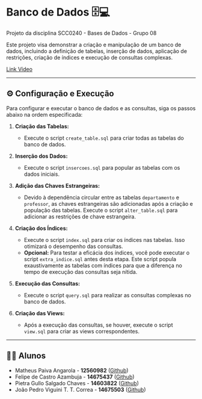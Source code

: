 
# Banco de Dados 🗄️💻

Projeto da disciplina SCC0240 - Bases de Dados - Grupo 08


Este projeto visa demonstrar a criação e manipulação de um banco de dados, incluindo a definição de tabelas, inserção de dados, aplicação de restrições, criação de índices e execução de consultas complexas.

[Link Vídeo](https://youtu.be/DLqLwDfJ2VU})

---

## ⚙️ Configuração e Execução

Para configurar e executar o banco de dados e as consultas, siga os passos abaixo na ordem especificada:

1.  **Criação das Tabelas:**
    * Execute o script `create_table.sql` para criar todas as tabelas do banco de dados.

2.  **Inserção dos Dados:**
    * Execute o script `insercoes.sql` para popular as tabelas com os dados iniciais.

3.  **Adição das Chaves Estrangeiras:**
    * Devido à dependência circular entre as tabelas `departamento` e `professor`, as chaves estrangeiras são adicionadas após a criação e população das tabelas. Execute o script `alter_table.sql` para adicionar as restrições de chave estrangeira.

4.  **Criação dos Índices:**
    * Execute o script `index.sql` para criar os índices nas tabelas. Isso otimizará o desempenho das consultas.
    * **Opcional:** Para testar a eficácia dos índices, você pode executar o script `extra_indice.sql` antes desta etapa. Este script popula exaustivamente as tabelas com índices para que a diferença no tempo de execução das consultas seja nítida.

5.  **Execução das Consultas:**
    * Execute o script `query.sql` para realizar as consultas complexas no banco de dados.

6.  **Criação das Views:**
    * Após a execução das consultas, se houver, execute o script `view.sql` para criar as views correspondentes.

---

## 👨‍💻 Alunos

* Matheus Paiva Angarola - **12560982** ([Github](https://github.com/MatheusPaivaa))
* Felipe de Castro Azambuja - **14675437** ([Github](https://github.com/DeguShi))
* Pietra Gullo Salgado Chaves - **14603822** ([Github](https://github.com/pijuma))
* João Pedro Viguini T. T. Correa - **14675503** ([Github](https://github.com/jpviguini))
